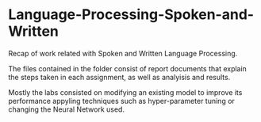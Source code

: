 # Language-Processing-Spoken-and-Written
Recap of work related with Spoken and Written Language Processing.

The files contained in the folder consist of report documents that explain the steps taken in each assignment, as well as analyisis and results.

Mostly the labs consisted on modifying an existing model to improve its performance appyling techniques such as hyper-parameter tuning or changing the Neural Network used.
